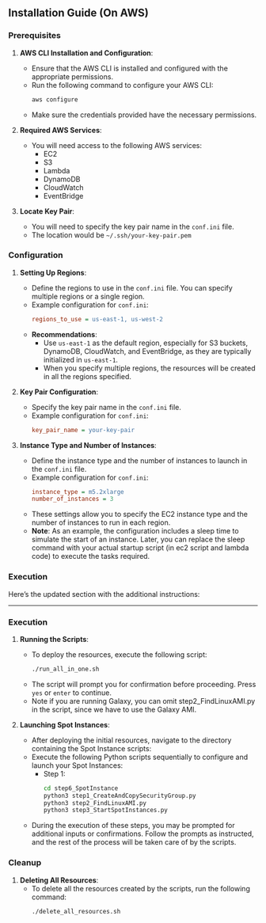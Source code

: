 
## Installation Guide (On AWS)

### Prerequisites

1. **AWS CLI Installation and Configuration**:
   - Ensure that the AWS CLI is installed and configured with the appropriate permissions.
   - Run the following command to configure your AWS CLI:
     ```bash
     aws configure
     ```
   - Make sure the credentials provided have the necessary permissions.

2. **Required AWS Services**:
   - You will need access to the following AWS services:
     - EC2
     - S3
     - Lambda
     - DynamoDB
     - CloudWatch
     - EventBridge

3. **Locate Key Pair**:
   - You will need to specify the key pair name in the `conf.ini` file.
   - The location would be `~/.ssh/your-key-pair.pem`

### Configuration

1. **Setting Up Regions**:
   - Define the regions to use in the `conf.ini` file. You can specify multiple regions or a single region.
   - Example configuration for `conf.ini`:
     ```ini
     regions_to_use = us-east-1, us-west-2
     ```
   - **Recommendations**:
     - Use `us-east-1` as the default region, especially for S3 buckets, DynamoDB, CloudWatch, and EventBridge, as they are typically initialized in `us-east-1`.
     - When you specify multiple regions, the resources will be created in all the regions specified.

2. **Key Pair Configuration**:
   - Specify the key pair name in the `conf.ini` file.
   - Example configuration for `conf.ini`:
     ```ini
     key_pair_name = your-key-pair
     ```

3. **Instance Type and Number of Instances**:
   - Define the instance type and the number of instances to launch in the `conf.ini` file.
   - Example configuration for `conf.ini`:
     ```ini
     instance_type = m5.2xlarge
     number_of_instances = 3
     ```
   - These settings allow you to specify the EC2 instance type and the number of instances to run in each region.
   - **Note**: As an example, the configuration includes a sleep time to simulate the start of an instance. Later, you can replace the sleep command with your actual startup script (in ec2 script and lambda code) to execute the tasks required.

### Execution

Here’s the updated section with the additional instructions:

---

### Execution

1. **Running the Scripts**:
   - To deploy the resources, execute the following script:
     ```bash
     ./run_all_in_one.sh
     ```
   - The script will prompt you for confirmation before proceeding. Press `yes` or `enter` to continue.
   - Note if you are running Galaxy, you can omit step2_FindLinuxAMI.py in the script, since we have to use the Galaxy AMI.

2. **Launching Spot Instances**:
   - After deploying the initial resources, navigate to the directory containing the Spot Instance scripts:
   - Execute the following Python scripts sequentially to configure and launch your Spot Instances:
     - Step 1:
       ```bash
       cd step6_SpotInstance
       python3 step1_CreateAndCopySecurityGroup.py         
       python3 step2_FindLinuxAMI.py
       python3 step3_StartSpotInstances.py
       ```
   - During the execution of these steps, you may be prompted for additional inputs or confirmations. Follow the prompts as instructed, and the rest of the process will be taken care of by the scripts.

### Cleanup

1. **Deleting All Resources**:
   - To delete all the resources created by the scripts, run the following command:
     ```bash
     ./delete_all_resources.sh
     ```
